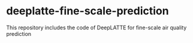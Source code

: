 # deeplatte-fine-scale-prediction
This repository includes the code of DeepLATTE for fine-scale air quality prediction
